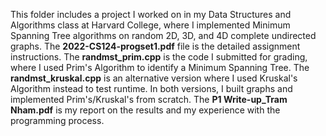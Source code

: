 This folder includes a project I worked on in my Data Structures and Algorithms class at Harvard College, where I implemented Minimum Spanning Tree algorithms on random 2D, 3D, and 4D complete undirected graphs. The **2022-CS124-progset1.pdf** file is the detailed assignment instructions. The **randmst_prim.cpp** is the code I submitted for grading, where I used Prim's Algorithm to identify a Minimum Spanning Tree. The **randmst_kruskal.cpp** is an alternative version where I used Kruskal's Algorithm instead to test runtime. In both versions, I built graphs and implemented Prim's/Kruskal's from scratch. The **P1 Write-up_Tram Nham.pdf** is my report on the results and my experience with the programming process.  

